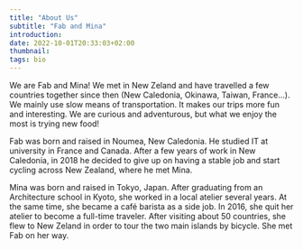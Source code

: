 ```yaml
---
title: "About Us"
subtitle: "Fab and Mina"
introduction: 
date: 2022-10-01T20:33:03+02:00
thumbnail:
tags: bio
---
```

We are Fab and Mina!
We met in New Zeland and have travelled a few countries together since then (New Caledonia, Okinawa, Taiwan, France...).
We mainly use slow means of transportation. It makes our trips more fun and interesting.
We are curious and adventurous, but what we enjoy the most is trying new food!

Fab was born and raised in Noumea, New Caledonia. 
He studied IT at university in France and Canada.
After a few years of work in New Caledonia, in 2018 he decided to give up on having a stable job and start cycling across New Zealand, where he met Mina.

Mina was born and raised in Tokyo, Japan.
After graduating from an Architecture school in Kyoto, she worked in a local atelier several years. At the same time, she became a café barista as a side job.
In 2016, she quit her atelier to become a full-time traveler. After visiting about 50 countries, she flew to New Zeland in order to tour the two main islands by bicycle. She met Fab on her way.